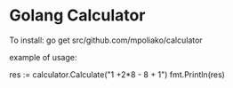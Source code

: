 # Golang Calculator
To install:
go get src/github.com/mpoliako/calculator

example of usage:

res := calculator.Calculate("1 +2*8 - 8 + 1")
fmt.Println(res)
